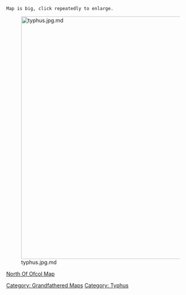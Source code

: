 `Map is big, click repeatedly to enlarge.`

<figure>
<img src="typhus.jpg.md" title="typhus.jpg.md" width="650"
alt="typhus.jpg.md" />
<figcaption aria-hidden="true">typhus.jpg.md</figcaption>
</figure>

[North Of Ofcol Map](North_Of_Ofcol_Map "wikilink")  

[Category: Grandfathered Maps](Category:_Grandfathered_Maps "wikilink")
[Category: Typhus](Category:_Typhus "wikilink")
